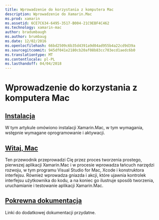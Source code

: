 ```yaml
---
title: Wprowadzenie do korzystania z komputera Mac
description: Wprowadzenie do Xamarin.Mac
ms.prod: xamarin
ms.assetid: 6CE7C634-6495-3517-B004-21C9EBF4C462
ms.technology: xamarin-mac
author: bradumbaugh
ms.author: brumbaug
ms.date: 12/02/2016
ms.openlocfilehash: 66bd2509c6b35d4391a9d04ad955b4a22cd9d39a
ms.sourcegitcommit: 945df041e2180cb20af08b83cc703ecd1aedc6b0
ms.translationtype: MT
ms.contentlocale: pl-PL
ms.lasthandoff: 04/04/2018
---
```

# <a name="getting-started-with-mac"></a>Wprowadzenie do korzystania z komputera Mac

##  <a name="installationmacget-startedinstallationmd"></a>[Instalacja](~/mac/get-started/installation.md)

W tym artykule omówiono instalacji Xamarin.Mac, w tym wymagania, wstępnie wymagane oprogramowanie i aktywacji.

##  <a name="hello-macmacget-startedhello-macmd"></a>[Witaj, Mac](~/mac/get-started/hello-mac.md)

Ten przewodnik przeprowadzi Cię przez proces tworzenia prostego, pierwszej aplikacji Xamarin.Mac i w procesie wprowadza łańcuch narzędzi rozwoju, w tym programu Visual Studio for Mac, Xcode i konstruktora interfejsu. Również wprowadza gniazda i akcji, które ujawnia kontrolek interfejsu użytkownika do kodu, a na koniec go ilustruje sposób tworzenia, uruchamianie i testowanie aplikacji Xamarin.Mac.

##  <a name="related-documentationmacget-startedrelatedmd"></a>[Pokrewna dokumentacja](~/mac/get-started/related.md)

Linki do dodatkowej dokumentacji przydatne.
